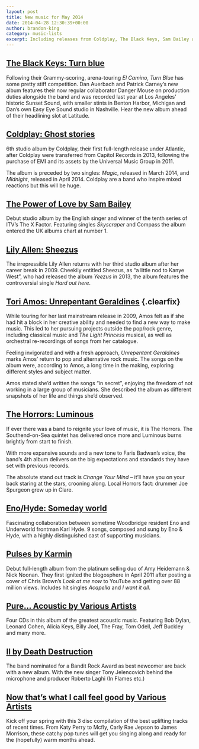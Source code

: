 ```yaml
---
layout: post
title: New music for May 2014
date: 2014-04-28 12:30:39+00:00
author: brandon-king
category: music-lists
excerpt: Including releases from Coldplay, The Black Keys, Sam Bailey and Lily Allen.
---
```

## [The Black Keys: Turn blue](http://suffolk.spydus.co.uk/cgi-bin/spydus.exe/ENQ/OPAC/BIBENQ/32471005?QRY=CTIBIB%3C%20IRN(37689697)&QRYTEXT=Turn%20blue%20%5Bsound%20recording%5D)

Following their Grammy-scoring, arena-touring <cite>El Camino</cite>, <cite>Turn Blue</cite> has some pretty stiff competition. Dan Auerbach and Patrick Carney’s new album features their now regular collaborator Danger Mouse on production duties alongside the band and was recorded last year at Los Angeles’ historic Sunset Sound, with smaller stints in Benton Harbor, Michigan and Dan’s own Easy Eye Sound studio in Nashville. Hear the new album ahead of their headlining slot at Latitude.

## [Coldplay: Ghost stories](http://suffolk.spydus.co.uk/cgi-bin/spydus.exe/ENQ/OPAC/BIBENQ/32469297?QRY=CTIBIB%3C%20IRN(37690131)&QRYTEXT=Ghost%20stories%20%5Bsound%20recording%5D)

6th studio album by Coldplay, their first full-length release under Atlantic, after Coldplay were transferred from Capitol Records in 2013, following the purchase of EMI and its assets by the Universal Music Group in 2011.

The album is preceded by two singles: <cite>Magic</cite>, released in March 2014, and <cite>Midnight</cite>, released in April 2014. Coldplay are a band who inspire mixed reactions but this will be huge.

## [The Power of Love by Sam Bailey](http://suffolklibraries.freegalmusic.com/artists/view/U2FtIEJhaWxleQ==/28876669/c29ueQ)

Debut studio album by the English singer and winner of the tenth series of ITV&#8217;s The X Factor. Featuring singles <cite>Skyscraper</cite> and Compass the album entered the UK albums chart at number 1.

## [Lily Allen: Sheezus](http://suffolk.spydus.co.uk/cgi-bin/spydus.exe/ENQ/OPAC/BIBENQ/32474017?QRY=CTIBIB%3C%20IRN(37821475)&QRYTEXT=Sheezus%20%5Bsound%20recording%5D)

The irrepressible Lily Allen returns with her third studio album after her career break in 2009. Cheekily entitled Sheezus, as “a little nod to Kanye West”, who had released the album <cite>Yeezus</cite> in 2013, the album features the controversial single <cite>Hard out here</cite>.

## [Tori Amos: Unrepentant Geraldines](http://suffolk.spydus.co.uk/cgi-bin/spydus.exe/ENQ/OPAC/BIBENQ/32477440?QRY=CTIBIB%3C%20IRN(37819381)&QRYTEXT=Unrepentant%20Geraldines%20%5Bsound%20recording%5D) {.clearfix}

While touring for her last mainstream release in 2009, Amos felt as if she had hit a block in her creative ability and needed to find a new way to make music. This led to her pursuing projects outside the pop/rock genre, including classical music and <cite>The Light Princess</cite> musical, as well as orchestral re-recordings of songs from her catalogue.

Feeling invigorated and with a fresh approach, <cite>Unrepentant Geraldines</cite> marks Amos&#8217; return to pop and alternative rock music. The songs on the album were, according to Amos, a long time in the making, exploring different styles and subject matter.

Amos stated she&#8217;d written the songs “in secret”, enjoying the freedom of not working in a large group of musicians. She described the album as different snapshots of her life and things she&#8217;d observed.

## [The Horrors: Luminous](http://suffolk.spydus.co.uk/cgi-bin/spydus.exe/ENQ/OPAC/BIBENQ/32483747?QRY=CTIBIB%3C%20IRN(38359961)&QRYTEXT=Luminous%20%5Bsound%20recording%5D)

If ever there was a band to reignite your love of music, it is The Horrors. The Southend-on-Sea quintet has delivered once more and Luminous burns brightly from start to finish.

With more expansive sounds and a new tone to Faris Badwan’s voice, the band&#8217;s 4th album delivers on the big expectations and standards they have set with previous records.

The absolute stand out track is <cite>Change Your Mind</cite> – it&#8217;ll have you on your back staring at the stars, crooning along. Local Horrors fact: drummer Joe Spurgeon grew up in Clare.

## [Eno/Hyde: Someday world](http://suffolk.spydus.co.uk/cgi-bin/spydus.exe/ENQ/OPAC/BIBENQ/32484353?QRY=CTIBIB%3C%20IRN(38359960)&QRYTEXT=Someday%20world%20%5Bsound%20recording%5D)

Fascinating collaboration between sometime Woodbridge resident Eno and Underworld frontman Karl Hyde. 9 songs, composed and sung by Eno & Hyde, with a highly distinguished cast of supporting musicians.

## [Pulses by Karmin](http://suffolklibraries.freegalmusic.com/artists/view/S2FybWlu/28455583/c29ueQ)

Debut full-length album from the platinum selling duo of Amy Heidemann & Nick Noonan. They first ignited the blogosphere in April 2011 after posting a cover of Chris Brown&#8217;s <cite>Look at me now</cite> to YouTube and getting over 88 million views. Includes hit singles <cite>Acapella</cite> and <cite>I want it all</cite>.

## [Pure… Acoustic by Various Artists](http://suffolklibraries.freegalmusic.com/artists/view/VmFyaW91cw==/28881367/c29ueQ)

Four CDs in this album of the greatest acoustic music. Featuring Bob Dylan, Leonard Cohen, Alicia Keys, Billy Joel, The Fray, Tom Odell, Jeff Buckley and many more.

## [II by Death Destruction](http://suffolklibraries.freegalmusic.com/artists/view/RGVhdGggRGVzdHJ1Y3Rpb24=/29002386/c29ueQ==)

The band nominated for a Bandit Rock Award as best newcomer are back with a new album. With the new singer Tony Jelencovich behind the microphone and producer Roberto Laghi (In Flames etc.)

<h2 style="clear: both;">
  <a href="http://suffolklibraries.freegalmusic.com/artists/view/VmFyaW91cw==/28896861/c29ueQ">Now that’s what I call feel good by Various Artists</a>
</h2>

Kick off your spring with this 3 disc compilation of the best uplifting tracks of recent times. From Katy Perry to Mcfly, Carly Rae Jepson to James Morrison, these catchy pop tunes will get you singing along and ready for the (hopefully) warm months ahead.
